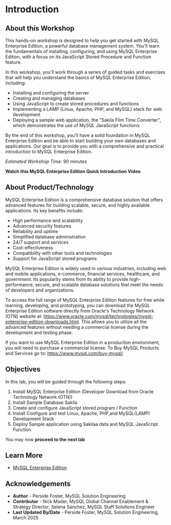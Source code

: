 # Introduction

## About this Workshop

This hands-on workshop is designed to help you get started with MySQL Enterprise Edition, a powerful database management system. You'll learn the fundamentals of installing, configuring, and using MySQL Enterprise Edition, with a focus on its JavaScript Stored Procedure and Function feature.

In this workshop, you'll work through a series of guided tasks and exercises that will help you understand the basics of MySQL Enterprise Edition, including:

- Installing and configuring the server
- Creating and managing databases
- Using JavaScript to create stored procedures and functions
- Implementing a LAMP (Linux, Apache, PHP, and MySQL) stack for web development
- Deploying a sample web application, the "Sakila Film Time Converter", which demonstrates the use of MySQL JavaScript functions

By the end of this workshop, you'll have a solid foundation in MySQL Enterprise Edition and be able to start building your own databases and applications. Our goal is to provide you with a comprehensive and practical introduction to MySQL Enterprise Edition.

_Estimated Workshop Time:_ 90 minutes

**Watch this MySQL Enterprise Edition Quick Introduction  Video**

[](youtube:RJ9p5tUzlmY)

## About Product/Technology

MySQL Enterprise Edition is a comprehensive database solution that offers advanced features for building scalable, secure, and highly available applications. Its key benefits include:

- High performance and scalability
- Advanced security features
- Reliability and uptime
- Simplified database administration
- 24/7 support and services
- Cost-effectiveness
- Compatibility with other tools and technologies
- Support for JavaScript stored programs

MySQL Enterprise Edition is widely used in various industries, including web and mobile applications, e-commerce, financial services, healthcare, and government. Its popularity stems from its ability to provide high-performance, secure, and scalable database solutions that meet the needs of developers and organizations.

To access the full range of MySQL Enterprise Edition features for free while learning, developing, and prototyping, you can download the MySQL Enterprise Edition software directly from Oracle's Technology Network (OTN) website at: https://www.oracle.com/mysql/technologies/mysql-enterprise-edition-downloads.html. This allows you to utilize all the advanced features without needing a commercial license during the development and testing phase. 

If you want to use MySQL Enterprise Edition in a production environment, you will need to purchase a commercial license. To Buy MySQL Products and Services go to: https://www.mysql.com/buy-mysql/ 

## Objectives

In this lab, you will be guided through the following steps:

1. Install MySQL Enterprise Edition (Developer Download from Oracle Technology Network (OTN))  
2. Install Sample Database Sakila
3. Create and configure JavaScript stored program  / Function
4. Install Configure and test Linux, Apache, PHP,and  MySQL(LAMP) Development Stack
5. Deploy Sample application using Sakilaa data and MySQL JavaScript Function

You may now **proceed to the next lab**

## Learn More

- [MySQL Enterprise Edition](https://www.oracle.com/mysql/enterprise/)

## Acknowledgements

- **Author** - Perside Foster, MySQL Solution Engineering
- **Contributor** - Nick Mader, MySQL Global Channel Enablement & Strategy Director, 
Selena Sanchez, MySQL Staff Solutions Engineer 
- **Last Updated By/Date** - Perside Foster, MySQL Solution Engineering, March  2025
